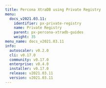```yaml
---
title: Percona XtraDB using Private Registry
menu:
  docs_v2021.03.11:
    identifier: px-private-registry
    name: Private Registry
    parent: px-percona-xtradb-guides
    weight: 35
menu_name: docs_v2021.03.11
info:
  autoscaler: v0.2.0
  cli: v0.17.0
  community: v0.17.0
  enterprise: v0.4.0
  installer: v0.17.0
  release: v2021.03.11
  version: v2021.03.11
---
```


